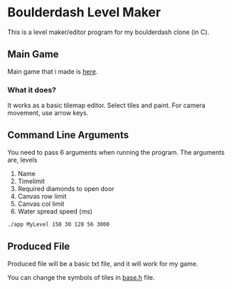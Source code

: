 # Boulderdash Level Maker

This is a level maker/editor program for my boulderdash clone (in C).

## Main Game

Main game that i made is [here](https://github.com/xinoip/boulderDash).

### What it does?

It works as a basic tilemap editor. Select tiles and paint.
For camera movement, use arrow keys.

## Command Line Arguments

You need to pass 6 arguments when running the program.
The arguments are, levels
1. Name
2. Timelimit
3. Required diamonds to open door
4. Canvas row limit
5. Canvas col limit
6. Water spread speed (ms)

```bash
./app MyLevel 150 30 128 56 3000
```

## Produced File

Produced file will be a basic txt file, and it will work for my game.

You can change the symbols of tiles in [base.h](https://github.com/xinoip/bd-level-editor/blob/master/base.h) file.
